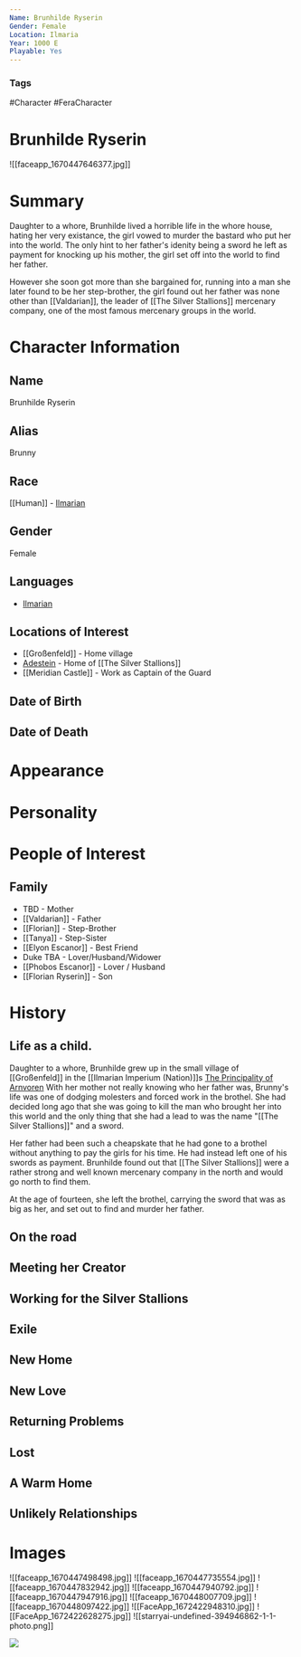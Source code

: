 ```yaml
---
Name: Brunhilde Ryserin
Gender: Female
Location: Ilmaria
Year: 1000 E
Playable: Yes
---
```


### Tags
#Character #FeraCharacter

# Brunhilde Ryserin
![[faceapp_1670447646377.jpg]]
# Summary
Daughter to a whore, Brunhilde lived a horrible life in the whore house, hating her very existance, the girl vowed to murder the bastard who put her into the world. The only hint to her father's idenity being a sword he left as payment for knocking up his mother, the girl set off into the world to find her father.

However she soon got more than she bargained for, running into a man she later found to be her step-brother, the girl found out her father was none other than [[Valdarian]], the leader of [[The Silver Stallions]] mercenary company, one of the most famous mercenary groups in the world.

# Character Information

## Name
Brunhilde Ryserin 

## Alias
Brunny

## Race
[[Human]] - [Ilmarian](Ilmarian.md)

## Gender
Female

## Languages
- [Ilmarian](Ilmarian.md)

## Locations of Interest
- [[Großenfeld]] - Home village
- [Adestein](Adestein.md) - Home of [[The Silver Stallions]]
- [[Meridian Castle]] - Work as Captain of the Guard
## Date of Birth

## Date of Death

# Appearance

# Personality

# People of Interest
## Family
-  TBD -  Mother  
- [[Valdarian]] - Father
- [[Florian]] - Step-Brother
- [[Tanya]] - Step-Sister 
- [[Elyon Escanor]] - Best Friend
- Duke TBA - Lover/Husband/Widower
- [[Phobos Escanor]] - Lover / Husband
- [[Florian Ryserin]] - Son

# History
## Life as a child.
Daughter to a whore, Brunhilde grew up in the small village of [[Großenfeld]] in the [[Ilmarian Imperium (Nation)]]s [The Principality of Arnvoren](The%20Principality%20of%20Arnvoren.md) With her mother not really knowing who her father was, Brunny's life was one of dodging molesters and forced work in the brothel. She had decided long ago that she was going to kill the man who brought her into this world and the only thing that she had a lead to was the name "[[The Silver Stallions]]" and a sword. 

Her father had been such a cheapskate that he had gone to a brothel without anything to pay the girls for his time. He had instead left one of his swords as payment. Brunhilde found out that [[The Silver Stallions]] were a rather strong and well known mercenary company in the north and would go north to find them. 

At the age of fourteen, she left the brothel, carrying the sword that was as big as her, and set out to find and murder her father. 

## On the road


## Meeting her Creator


## Working for the Silver Stallions


## Exile


## New Home


## New Love


## Returning Problems

## Lost

## A Warm Home

## Unlikely Relationships


# Images
![[faceapp_1670447498498.jpg]]
![[faceapp_1670447735554.jpg]]
![[faceapp_1670447832942.jpg]]
![[faceapp_1670447940792.jpg]]
![[faceapp_1670447947916.jpg]]
![[faceapp_1670448007709.jpg]]
![[faceapp_1670448097422.jpg]]
![[FaceApp_1672422948310.jpg]]
![[FaceApp_1672422628275.jpg]]
![[starryai-undefined-394946862-1-1-photo.png]]


![](ad44a01f470f07e684889c3ac2f24e1b.jpg)
